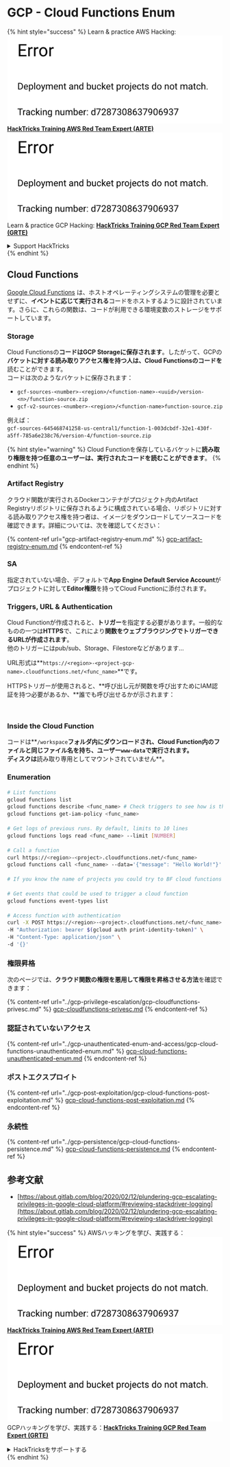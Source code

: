 # GCP - Cloud Functions Enum

{% hint style="success" %}
Learn & practice AWS Hacking:<img src="../../../.gitbook/assets/image (1) (1).png" alt="" data-size="line">[**HackTricks Training AWS Red Team Expert (ARTE)**](https://training.hacktricks.xyz/courses/arte)<img src="../../../.gitbook/assets/image (1) (1).png" alt="" data-size="line">\
Learn & practice GCP Hacking: <img src="../../../.gitbook/assets/image (2).png" alt="" data-size="line">[**HackTricks Training GCP Red Team Expert (GRTE)**<img src="../../../.gitbook/assets/image (2).png" alt="" data-size="line">](https://training.hacktricks.xyz/courses/grte)

<details>

<summary>Support HackTricks</summary>

* Check the [**subscription plans**](https://github.com/sponsors/carlospolop)!
* **Join the** 💬 [**Discord group**](https://discord.gg/hRep4RUj7f) or the [**telegram group**](https://t.me/peass) or **follow** us on **Twitter** 🐦 [**@hacktricks\_live**](https://twitter.com/hacktricks\_live)**.**
* **Share hacking tricks by submitting PRs to the** [**HackTricks**](https://github.com/carlospolop/hacktricks) and [**HackTricks Cloud**](https://github.com/carlospolop/hacktricks-cloud) github repos.

</details>
{% endhint %}

## Cloud Functions <a href="#reviewing-cloud-functions" id="reviewing-cloud-functions"></a>

[Google Cloud Functions](https://cloud.google.com/functions/) は、ホストオペレーティングシステムの管理を必要とせずに、**イベントに応じて実行される**コードをホストするように設計されています。さらに、これらの関数は、コードが利用できる環境変数のストレージをサポートしています。

### Storage

Cloud Functionsの**コードはGCP Storageに保存されます**。したがって、GCPの**バケットに対する読み取りアクセス権を持つ人は、Cloud Functionsのコードを**読むことができます。\
コードは次のようなバケットに保存されます：

* `gcf-sources-<number>-<region>/<function-name>-<uuid>/version-<n>/function-source.zip`
* `gcf-v2-sources-<number>-<region>/<function-name>function-source.zip`

例えば：\
`gcf-sources-645468741258-us-central1/function-1-003dcbdf-32e1-430f-a5ff-785a6e238c76/version-4/function-source.zip`

{% hint style="warning" %}
Cloud Functionを保存しているバケットに**読み取り権限を持つ任意のユーザーは、**実行されたコードを**読むことができます**。
{% endhint %}

### Artifact Registry

クラウド関数が実行されるDockerコンテナがプロジェクト内のArtifact Registryリポジトリに保存されるように構成されている場合、リポジトリに対する読み取りアクセス権を持つ者は、イメージをダウンロードしてソースコードを確認できます。詳細については、次を確認してください：

{% content-ref url="gcp-artifact-registry-enum.md" %}
[gcp-artifact-registry-enum.md](gcp-artifact-registry-enum.md)
{% endcontent-ref %}

### SA

指定されていない場合、デフォルトで**App Engine Default Service Account**がプロジェクトに対して**Editor権限**を持ってCloud Functionに添付されます。

### Triggers, URL & Authentication

Cloud Functionが作成されると、**トリガー**を指定する必要があります。一般的なものの一つは**HTTPS**で、これにより**関数をウェブブラウジングでトリガーできるURLが作成されます**。\
他のトリガーにはpub/sub、Storage、Filestoreなどがあります...

URL形式は**`https://<region>-<project-gcp-name>.cloudfunctions.net/<func_name>`**です。

HTTPSトリガーが使用されると、**呼び出し元が関数を呼び出すためにIAM認証を持つ必要があるか、**誰でも呼び出せるかが示されます：

<figure><img src="../../../.gitbook/assets/image (19).png" alt=""><figcaption></figcaption></figure>

### Inside the Cloud Function

コードは**`/workspace`**フォルダ内にダウンロードされ、Cloud Function内のファイルと同じファイル名を持ち、ユーザー`www-data`で実行されます。\
ディスクは**読み取り専用としてマウントされていません**。

### Enumeration
```bash
# List functions
gcloud functions list
gcloud functions describe <func_name> # Check triggers to see how is this function invoked
gcloud functions get-iam-policy <func_name>

# Get logs of previous runs. By default, limits to 10 lines
gcloud functions logs read <func_name> --limit [NUMBER]

# Call a function
curl https://<region>-<project>.cloudfunctions.net/<func_name>
gcloud functions call <func_name> --data='{"message": "Hello World!"}'

# If you know the name of projects you could try to BF cloud functions names

# Get events that could be used to trigger a cloud function
gcloud functions event-types list

# Access function with authentication
curl -X POST https://<region>-<project>.cloudfunctions.net/<func_name> \
-H "Authorization: bearer $(gcloud auth print-identity-token)" \
-H "Content-Type: application/json" \
-d '{}'
```
### 権限昇格

次のページでは、**クラウド関数の権限を悪用して権限を昇格させる方法**を確認できます：

{% content-ref url="../gcp-privilege-escalation/gcp-cloudfunctions-privesc.md" %}
[gcp-cloudfunctions-privesc.md](../gcp-privilege-escalation/gcp-cloudfunctions-privesc.md)
{% endcontent-ref %}

### 認証されていないアクセス

{% content-ref url="../gcp-unauthenticated-enum-and-access/gcp-cloud-functions-unauthenticated-enum.md" %}
[gcp-cloud-functions-unauthenticated-enum.md](../gcp-unauthenticated-enum-and-access/gcp-cloud-functions-unauthenticated-enum.md)
{% endcontent-ref %}

### ポストエクスプロイト

{% content-ref url="../gcp-post-exploitation/gcp-cloud-functions-post-exploitation.md" %}
[gcp-cloud-functions-post-exploitation.md](../gcp-post-exploitation/gcp-cloud-functions-post-exploitation.md)
{% endcontent-ref %}

### 永続性

{% content-ref url="../gcp-persistence/gcp-cloud-functions-persistence.md" %}
[gcp-cloud-functions-persistence.md](../gcp-persistence/gcp-cloud-functions-persistence.md)
{% endcontent-ref %}

## 参考文献

* [https://about.gitlab.com/blog/2020/02/12/plundering-gcp-escalating-privileges-in-google-cloud-platform/#reviewing-stackdriver-logging](https://about.gitlab.com/blog/2020/02/12/plundering-gcp-escalating-privileges-in-google-cloud-platform/#reviewing-stackdriver-logging)

{% hint style="success" %}
AWSハッキングを学び、実践する：<img src="../../../.gitbook/assets/image (1) (1).png" alt="" data-size="line">[**HackTricks Training AWS Red Team Expert (ARTE)**](https://training.hacktricks.xyz/courses/arte)<img src="../../../.gitbook/assets/image (1) (1).png" alt="" data-size="line">\
GCPハッキングを学び、実践する：<img src="../../../.gitbook/assets/image (2).png" alt="" data-size="line">[**HackTricks Training GCP Red Team Expert (GRTE)**<img src="../../../.gitbook/assets/image (2).png" alt="" data-size="line">](https://training.hacktricks.xyz/courses/grte)

<details>

<summary>HackTricksをサポートする</summary>

* [**サブスクリプションプラン**](https://github.com/sponsors/carlospolop)を確認してください！
* **💬 [**Discordグループ**](https://discord.gg/hRep4RUj7f)または[**Telegramグループ**](https://t.me/peass)に参加するか、**Twitter** 🐦 [**@hacktricks\_live**](https://twitter.com/hacktricks\_live)**をフォローしてください。**
* **ハッキングのトリックを共有するために、[**HackTricks**](https://github.com/carlospolop/hacktricks)および[**HackTricks Cloud**](https://github.com/carlospolop/hacktricks-cloud)のGitHubリポジトリにPRを提出してください。**

</details>
{% endhint %}
